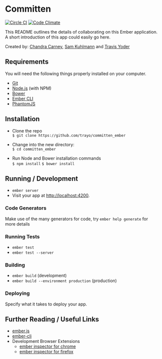 # Committen

[![Circle CI](https://circleci.com/gh/trayo/committen_ember.svg?style=svg)](https://circleci.com/gh/trayo/committen_ember)
[![Code Climate](https://codeclimate.com/github/trayo/committen_ember/badges/gpa.svg)](https://codeclimate.com/github/trayo/committen_ember)

This README outlines the details of collaborating on this Ember application.
A short introduction of this app could easily go here.

Created by: [Chandra Carney](https://github.com/chandracarney), [Sam Kuhlmann](https://github.com/skuhlmann) and [Travis Yoder](https://github.com/trayo)

## Requirements

You will need the following things properly installed on your computer.

* [Git](http://git-scm.com/)
* [Node.js](http://nodejs.org/) (with NPM)
* [Bower](http://bower.io/)
* [Ember CLI](http://www.ember-cli.com/)
* [PhantomJS](http://phantomjs.org/)

## Installation

* Clone the repo  
`$ git clone https://github.com/trayo/committen_ember`

* Change into the new directory:  
`$ cd committen_ember`

* Run Node and Bower installation commands  
`$ npm install`
`$ bower install`

## Running / Development

* `ember server`
* Visit your app at [http://localhost:4200](http://localhost:4200).

### Code Generators

Make use of the many generators for code, try `ember help generate` for more details

### Running Tests

* `ember test`
* `ember test --server`

### Building

* `ember build` (development)
* `ember build --environment production` (production)

### Deploying

Specify what it takes to deploy your app.

## Further Reading / Useful Links

* [ember.js](http://emberjs.com/)
* [ember-cli](http://www.ember-cli.com/)
* Development Browser Extensions
  * [ember inspector for chrome](https://chrome.google.com/webstore/detail/ember-inspector/bmdblncegkenkacieihfhpjfppoconhi)
  * [ember inspector for firefox](https://addons.mozilla.org/en-US/firefox/addon/ember-inspector/)

